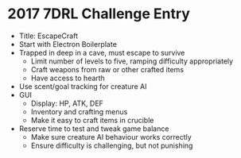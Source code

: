 # 2017 7DRL Challenge Entry
* Title: EscapeCraft
* Start with Electron Boilerplate
* Trapped in deep in a cave, must escape to survive
    * Limit number of levels to five, ramping difficulty appropriately
    * Craft weapons from raw or other crafted items
    * Have access to hearth
* Use scent/goal tracking for creature AI
* GUI
    * Display: HP, ATK, DEF
    * Inventory and crafting menus
    * Make it easy to craft items in crucible
* Reserve time to test and tweak game balance
    * Make sure creature AI behaviour works correctly
    * Ensure difficulty is challenging, but not punishing